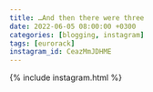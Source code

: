 ```yaml
---
title: …And then there were three
date: 2022-06-05 08:00:00 +0300
categories: [blogging, instagram]
tags: [eurorack]
instagram_id: CeazMmJDHME
---
```



{% include instagram.html %}
